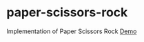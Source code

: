 # paper-scissors-rock
Implementation of Paper Scissors Rock
[Demo](https://natashachiorsac.github.io/paper-scissors-rock/)

